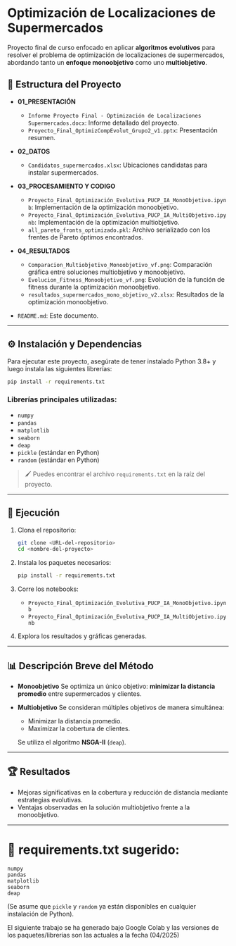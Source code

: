 # Optimización de Localizaciones de Supermercados

Proyecto final de curso enfocado en aplicar **algoritmos evolutivos** para resolver el problema de optimización de localizaciones de supermercados, abordando tanto un **enfoque monoobjetivo** como uno **multiobjetivo**.

## 📂 Estructura del Proyecto

- **01_PRESENTACIÓN**

  - `Informe Proyecto Final - Optimización de Localizaciones Supermercados.docx`: Informe detallado del proyecto.
  - `Proyecto_Final_OptimizCompEvolut_Grupo2_v1.pptx`: Presentación resumen.

- **02_DATOS**

  - `Candidatos_supermercados.xlsx`: Ubicaciones candidatas para instalar supermercados.
  
- **03_PROCESAMIENTO Y CODIGO**

  - `Proyecto_Final_Optimización_Evolutiva_PUCP_IA_MonoObjetivo.ipynb`: Implementación de la optimización monoobjetivo.
  - `Proyecto_Final_Optimización_Evolutiva_PUCP_IA_MultiObjetivo.ipynb`: Implementación de la optimización multiobjetivo.
  - `all_pareto_fronts_optimizado.pkl`: Archivo serializado con los frentes de Pareto óptimos encontrados.
  
- **04_RESULTADOS**
  - `Comparacion_Multiobjetivo_Monoobjetivo_vf.png`: Comparación gráfica entre soluciones multiobjetivo y monoobjetivo.
  - `Evolucion_Fitness_Monoobjetivo_vf.png`: Evolución de la función de fitness durante la optimización monoobjetivo.
  - `resultados_supermercados_mono_objetivo_v2.xlsx`: Resultados de la optimización monoobjetivo.

- `README.md`: Este documento.

---

## ⚙️ Instalación y Dependencias

Para ejecutar este proyecto, asegúrate de tener instalado Python 3.8+ y luego instala las siguientes librerías:

```bash
pip install -r requirements.txt
```

### Librerías principales utilizadas:

- `numpy`
- `pandas`
- `matplotlib`
- `seaborn`
- `deap`
- `pickle` (estándar en Python)
- `random` (estándar en Python)

> 🖌️ Puedes encontrar el archivo `requirements.txt` en la raíz del proyecto.

---

## 🚀 Ejecución

1. Clona el repositorio:

   ```bash
   git clone <URL-del-repositorio>
   cd <nombre-del-proyecto>
   ```

2. Instala los paquetes necesarios:

   ```bash
   pip install -r requirements.txt
   ```

3. Corre los notebooks:

   - `Proyecto_Final_Optimización_Evolutiva_PUCP_IA_MonoObjetivo.ipynb`
   - `Proyecto_Final_Optimización_Evolutiva_PUCP_IA_MultiObjetivo.ipynb`

4. Explora los resultados y gráficas generadas.

---

## 📊 Descripción Breve del Método

- **Monoobjetivo**
  Se optimiza un único objetivo: **minimizar la distancia promedio** entre supermercados y clientes.

- **Multiobjetivo**
  Se consideran múltiples objetivos de manera simultánea:

  - Minimizar la distancia promedio.
  - Maximizar la cobertura de clientes.

  Se utiliza el algoritmo **NSGA-II** (`deap`).

---

## 🏆 Resultados

- Mejoras significativas en la cobertura y reducción de distancia mediante estrategias evolutivas.
- Ventajas observadas en la solución multiobjetivo frente a la monoobjetivo.

---

# 🔹 requirements.txt sugerido:

```text
numpy
pandas
matplotlib
seaborn
deap
```

(Se asume que `pickle` y `random` ya están disponibles en cualquier instalación de Python).

El siguiente trabajo se ha generado bajo Google Colab y las versiones de los paquetes/librerias son las actuales a la fecha (04/2025)
